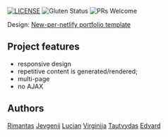 [![LICENSE](https://img.shields.io/badge/license-MIT-blue.svg?style=flat-square)](https://github.com/belauzas/HTML5-website-template/blob/master/LICENSE.md)
![Gluten Status](https://img.shields.io/badge/Gluten-Free-green.svg)
![PRs Welcome](https://img.shields.io/badge/PRs-welcome-brightgreen.svg)


Design: [New-per-netlify portfolio template](https://new-per.netlify.app/demo-3.html)


## Project features
- responsive design
- repetitive content is generated/rendered;
- multi-page
- no AJAX

## Authors
[Rimantas](https://github.com/belauzas)
[Jevgenij](https://github.com/zenka4)
[Lucian](https://github.com/arnizov)
[Virginija](https://github.com/virginijajan)
[Tautvydas](https://github.com/Tautvydas270)
[Edvard](https://github.com/karpizz)
